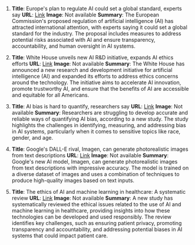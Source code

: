 1. **Title**: Europe's plan to regulate AI could set a global standard, experts say
   **URL**: [Link](https://www.nature.com/articles/d41586-022-01797-3)
   **Image**: Not available
   **Summary**: The European Commission's proposed regulation of artificial intelligence (AI) has attracted international attention, with experts saying it could set a global standard for the industry. The proposal includes measures to address potential risks associated with AI and ensure transparency, accountability, and human oversight in AI systems.

2. **Title**: White House unveils new AI R&D initiative, expands AI ethics efforts
   **URL**: [Link](https://www.nextgov.com/ai-analytics/2022/03/white-house-unveils-new-ai-rd-initiative-expands-ai-ethics-efforts/)
   **Image**: Not available
   **Summary**: The White House has announced a new research and development initiative for artificial intelligence (AI) and expanded its efforts to address ethics concerns around the technology. The initiative aims to accelerate AI innovation, promote trustworthy AI, and ensure that the benefits of AI are accessible and equitable for all Americans.

3. **Title**: AI bias is hard to quantify, researchers say
   **URL**: [Link](https://www.technologyreview.com/2022/01/26/1048679/ai-bias-quantification/)
   **Image**: Not available
   **Summary**: Researchers are struggling to develop accurate and reliable ways of quantifying AI bias, according to a new study. The study highlights the challenges in identifying, measuring, and addressing bias in AI systems, particularly when it comes to sensitive topics like race, gender, and age.

4. **Title**: Google's DALL-E rival, Imagen, can generate photorealistic images from text descriptions
   **URL**: [Link](https://www.theverge.com/2022/3/25/22997881/google-imagen-ai-model-text-to-image-photorealistic)
   **Image**: Not available
   **Summary**: Google's new AI model, Imagen, can generate photorealistic images from text descriptions with impressive accuracy. The model is trained on a diverse dataset of images and uses a combination of techniques to produce high-quality images based on text inputs.

5. **Title**: The ethics of AI and machine learning in healthcare: A systematic review
   **URL**: [Link](https://www.nature.com/articles/s41598-021-95381-z)
   **Image**: Not available
   **Summary**: A new study has systematically reviewed the ethical issues related to the use of AI and machine learning in healthcare, providing insights into how these technologies can be developed and used responsibly. The review identifies key challenges, such as ensuring patient privacy, promoting transparency and accountability, and addressing potential biases in AI systems that could impact patient care.